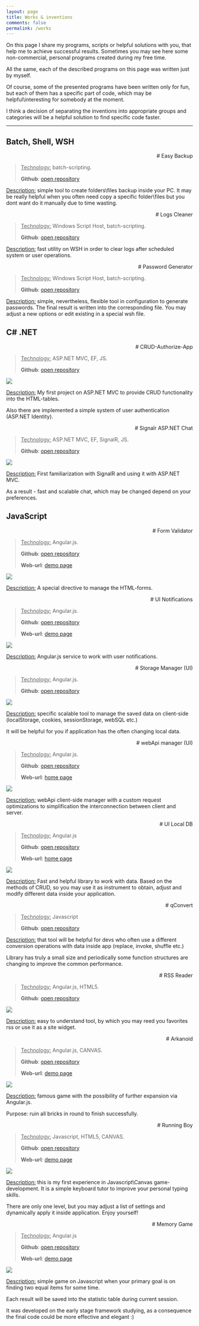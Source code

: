 ```yaml
---
layout: page
title: Works & inventions
comments: false
permalink: /works
---
```


On this page I share my programs, scripts or helpful solutions with you, that help me to achieve successful results. Sometimes you may see here some non-commercial, personal programs created during my free time.

All the same, each of the described programs on this page was written just by myself.

Of course, some of the presented programs have been written only for fun, but each of them has a specific part of code, which may be helpful\interesting for somebody at the moment.

I think a decision of separating the inventions into appropriate groups and categories will be a helpful solution to find specific code faster.
<hr/>

<div id="batch-page-content" data-role="collapsible">

<h2 id="batch" name="batch" class="works-category"> Batch, Shell, WSH </h2>

<div align="right" class="project-header"><span class="project-title"># Easy Backup</span></div>
<div class="project-content"><p></p>
<blockquote>
<p><u>Technology:</u> batch-scripting. </p> 
<p><b>Github</b>: <a href="https://github.com/asduser/bat-scripts-kit#easy-backup" target="_blank">open repository</a></p>
</blockquote>
<p><u>Description:</u>  simple tool to create folders\files backup inside your PC. It may be really helpful when you often need copy a specific folder\files but you dont want do it manually due to time wasting. </p>
<div class="clear"></div>
</div>

<div align="right" class="project-header"><span class="project-title"># Logs Cleaner</span></div>
<div class="project-content"><p></p>
<blockquote>
<p><u>Technology:</u> Windows Script Host, batch-scripting. </p> 
<p><b>Github</b>: <a href="https://github.com/asduser/wsh-logs-cleaner" target="_blank">open repository</a></p>
</blockquote>
<p><u>Description:</u> fast utility on WSH in order to clear logs after scheduled system or user operations. </p>
<div class="clear"></div>
</div>

<div align="right" class="project-header"><span class="project-title"># Password Generator</span></div>
<div class="project-content"><p></p>
<blockquote>
<p><u>Technology:</u> Windows Script Host, batch-scripting. </p> 
<p><b>Github</b>: <a href="https://github.com/asduser/wsh-password-generator" target="_blank">open repository</a></p>
</blockquote>
<p><u>Description:</u>  simple, nevertheless, flexible tool in configuration to generate passwords. The final result is written into the corresponding file. You may adjust a new options or edit existing in a special wsh file. </p>
<div class="clear"></div>
</div>

</div>  



<div id="csharp-page-content" data-role="collapsible" class="group-block">
<h2 id="csharp" name="csharp" class="works-category"> C# .NET </h2>

<div align="right" class="project-header"><span class="project-title"># CRUD-Authorize-App</span></div>
<div class="project-content"><p></p>
<blockquote>
<p><u>Technology:</u> ASP.NET MVC, EF, JS. </p> 
<b>Github</b>: <a href="https://github.com/asduser/CRUD-Authorize-App" target="_blank">open repository</a>
</blockquote>
<div class="project-img"> <img src="https://github.com/asduser/CRUD-Authorize-App/raw/master/previews/asp_net_proj.png" /> </div>
<p><u>Description:</u> My first project on ASP.NET MVC to provide CRUD functionality into the HTML-tables. </p> 
<p>Also there are implemented a simple system of user authentication (ASP.NET Identity).</p>
<div class="clear"></div>
</div>

<div align="right" class="project-header"><span class="project-title"># Signalr ASP.NET Chat</span></div>
<div class="project-content"><p></p>
<blockquote>
<p><u>Technology:</u> ASP.NET MVC, EF, SignalR, JS. </p> 
<b>Github</b>: <a href="https://github.com/asduser/signalr-asp-chat" target="_blank">open repository</a>
</blockquote>
<div class="project-img"> <img src="images/previews/webApi_ui_angularjs.png" /> </div>
<p><u>Description:</u> First familiarization with SignalR and using it with ASP.NET MVC. </p> 
<p>As a result - fast and scalable chat, which may be changed depend on your preferences.</p>
<div class="clear"></div>
</div>

</div>



<div id="js-page-content" data-role="collapsible" class="group-block">

<h2 id="js" name="js" class="works-category"> JavaScript </h2>

<div align="right" class="project-header"><span class="project-title"># Form Validator</span></div>
<div class="project-content"><p></p>
<blockquote>
<p><u>Technology:</u> Angular.js. </p> 
<b>Github</b>: <a href="https://github.com/asduser/form-validator" target="_blank">open repository</a>
<p><b>Web-url</b>: <a href="http://asduser.github.io/examples/form-validator/index.html" target="_blank">demo page</a></p>
</blockquote>
<div class="project-img"> <img src="images/previews/formValidator.png" /> </div>
<p><u>Description:</u> A special directive to manage the HTML-forms.</p>
<div class="clear"></div>
</div>

<div align="right" class="project-header"><span class="project-title"># UI Notifications</span></div>
<div class="project-content"><p></p>
<blockquote>
<p><u>Technology:</u> Angular.js. </p> 
<b>Github</b>: <a href="https://github.com/asduser/ui-notifications" target="_blank">open repository</a>
<p><b>Web-url</b>: <a href="http://asduser.github.io/examples/ui-notifications/index.html" target="_blank">demo page</a></p>
</blockquote>
<div class="project-img"> <img src="images/previews/uiNotifications.png" /> </div>
<p><u>Description:</u> Angular.js service to work with user notifications.</p>
<div class="clear"></div>
</div>

<div align="right" class="project-header"><span class="project-title"># Storage Manager (UI)</span></div>
<div class="project-content"><p></p>
<blockquote>
<p><u>Technology:</u> Angular.js. </p> 
<b>Github</b>: <a href="https://github.com/asduser/storage-manager-anguarljs" target="_blank">open repository</a>
</blockquote>
<div class="project-img"> <img src="images/previews/webApi_ui_angularjs.png" /> </div>
<p><u>Description:</u> specific scalable tool to manage the saved data on client-side (localStorage, cookies, sessionStorage, webSQL etc.)</p>
<p> It will be helpful for you if application has the often changing local data. </p>
<div class="clear"></div>
</div>

<div align="right" class="project-header"><span class="project-title"># webApi manager (UI)</span></div>
<div class="project-content"><p></p>
<blockquote>
<p><u>Technology:</u> Angular.js. </p> 
<b>Github</b>: <a href="https://github.com/asduser/webApi-angularjs" target="_blank">open repository</a>
<p><b>Web-url</b>: <a href="http://asduser.github.io/webApi-angularjs/" target="_blank">home page</a></p>
</blockquote>
<div class="project-img"> <img src="images/previews/webApi_ui_angularjs.png" /> </div>
<p><u>Description:</u> webApi client-side manager with a custom request optimizations to simplification the interconnection between client and server.</p>
<div class="clear"></div>
</div>

<div align="right" class="project-header"><span class="project-title"># UI Local DB</span></div>
<div class="project-content"><p></p>
<blockquote>
<p><u>Technology:</u> Angular.js </p> 
<b>Github</b>: <a href="https://github.com/asduser/ui-local-db" target="_blank">open repository</a>
<p><b>Web-url</b>: <a href="http://asduser.github.io/ui-local-db/" target="_blank">home page</a></p>
</blockquote>
<div class="project-img"> <img src="images/previews/uilocaldb.png" /> </div>
<p><u>Description:</u> Fast and helpful library to work with data. Based on the methods of CRUD, so you may use it as instrument to obtain, adjust and modify different data inside your application. </p>
<div class="clear"></div>
</div>

<div align="right" class="project-header"><span class="project-title"># qConvert</span></div>
<div class="project-content"><p></p>
<blockquote>
<p><u>Technology:</u> Javascript </p> 
<p><b>Github</b>: <a href="https://github.com/asduser/qConvert-javascript-library" target="_blank">open repository</a></p>
</blockquote>
<p><u>Description:</u> that tool will be helpful for devs who often use a different conversion operations with data inside app (replace, invoke, shuffle etc.)</p>
<p>Library has truly a small size and periodically some function structures are changing to improve the common performance. </p>
<div class="clear"></div>
</div>

<div align="right" class="project-header"><span class="project-title"># RSS Reader</span></div>
<div class="project-content"><p></p>
<blockquote>
<p><u>Technology:</u> Angular.js, HTML5. </p> 
<b>Github</b>: <a href="https://github.com/asduser/rss-reader" target="_blank">open repository</a>
</blockquote>
<div class="project-img"> <img src="https://github.com/asduser/rss-reader/raw/master/mock/screen_rss_reader.png?raw=true" /> </div>
<p><u>Description:</u> easy to understand tool, by which you may reed you favorites rss or use it as a site widget.</p>
<div class="clear"></div>
</div>

<div align="right" class="project-header"><span class="project-title"># Arkanoid</span></div>
<div class="project-content"><p></p>
<blockquote>
<p><u>Technology:</u> Angular.js, CANVAS. </p> 
<b>Github</b>: <a href="https://github.com/asduser/angularjs-arkanoid-game" target="_blank">open repository</a>
<p><b>Web-url</b>: <a href="http://asduser.github.io/examples/angularjs-arkanoid-game/index.html" target="_blank">demo page</a></p>
</blockquote>
<div class="project-img"> <img src="https://github.com/asduser/angularjs-arkanoid-game/raw/master/screen/screenArc.png?raw=true" /> </div>
<p><u>Description:</u> famous game with the possibility of further expansion via Angular.js.</p>
<p>Purpose: ruin all bricks in round to finish successfully.</p>
<div class="clear"></div>
</div>

<div align="right" class="project-header"><span class="project-title"># Running Boy</span></div>
<div class="project-content"><p></p>
<blockquote>
<p><u>Technology:</u> Javascript, HTML5, CANVAS. </p> 
<b>Github</b>: <a href="https://github.com/asduser/running-boy-keyboard" target="_blank">open repository</a>
<p><b>Web-url</b>: <a href="http://asduser.github.io/examples/running-boy-keyboard/main/index.html" target="_blank">demo page</a></p>
</blockquote>
<div class="project-img"> <img src="https://github.com/asduser/running-boy-keyboard/raw/master/main/images/screenRB.png?raw=true" /> </div>
<p><u>Description:</u> this is my first experience in Javascript\Canvas game-development. It is a simple keyboard tutor to improve your personal typing skills.</p> 
<p>There are only one level, but you may adjust a list of settings and dynamically apply it inside application. Enjoy yourself!</p>
<div class="clear"></div>
</div>

<div align="right" class="project-header"><span class="project-title"># Memory Game</span></div>
<div class="project-content"><p></p>
<blockquote>
<p><u>Technology:</u> Angular.js </p> 
<b>Github</b>: <a href="https://github.com/asduser/angularjs-simple-game" target="_blank">open repository</a>
<p><b>Web-url</b>: <a href="http://asduser.github.io/examples/angularjs-simple-game/index.html" target="_blank">demo page</a></p>
</blockquote>
<div class="project-img"> <img src="https://github.com/asduser/angularjs-simple-game/raw/master/images/screen.png?raw=true" /> </div>
<p><u>Description:</u> simple game on Javascript when your primary goal is on finding two equal items for some time. </p>
<p> Each result will be saved into the statistic table during current session. </p>
<p> It was developed on the early stage framework studying, as a consequence the final code could be more effective and elegant :) </p>
<div class="clear"></div>
</div>

</div>